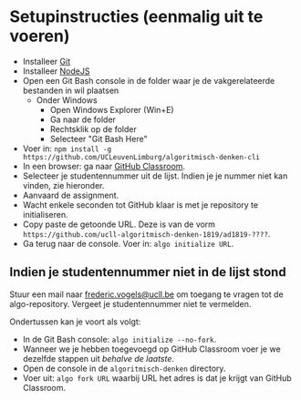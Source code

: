 # Setupinstructies (eenmalig uit te voeren)

* Installeer [Git](https://git-scm.com/)
* Installeer [NodeJS](https://nodejs.org/)
* Open een Git Bash console in de folder waar je de vakgerelateerde bestanden in wil plaatsen
  * Onder Windows
    * Open Windows Explorer (Win+E)
    * Ga naar de folder
    * Rechtsklik op de folder
    * Selecteer "Git Bash Here"
* Voer in: `npm install -g https://github.com/UCLeuvenLimburg/algoritmisch-denken-cli`
* In een browser: ga naar [GitHub Classroom](https://classroom.github.com/a/CkWbidEY).
* Selecteer je studentennummer uit de lijst. Indien je je nummer niet kan vinden, zie hieronder.
* Aanvaard de assignment.
* Wacht enkele seconden tot GitHub klaar is met je repository te initialiseren.
* Copy paste de getoonde URL. Deze is van de vorm `https://github.com/ucll-algoritmisch-denken-1819/ad1819-????`.
* Ga terug naar de console. Voer in: `algo initialize URL`.


## Indien je studentennummer niet in de lijst stond

Stuur een mail naar frederic.vogels@ucll.be om toegang te vragen tot de algo-repository. Vergeet
je studentennummer niet te vermelden.

Ondertussen kan je voort als volgt:

* In de Git Bash console: `algo initialize --no-fork`.
* Wanneer we je hebben toegevoegd op GitHub Classroom voer je we dezelfde stappen uit *behalve de laatste*.
* Open de console in de `algoritmisch-denken` directory.
* Voer uit: `algo fork URL` waarbij URL het adres is dat je krijgt van GitHub Classroom.

